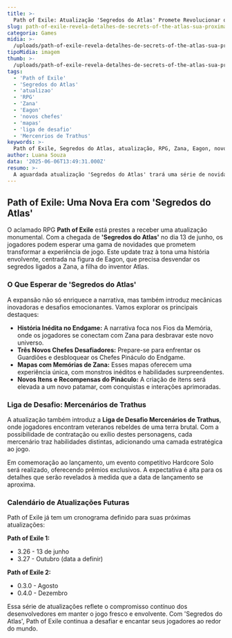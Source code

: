 ```yaml
---
title: >-
  Path of Exile: Atualização 'Segredos do Atlas' Promete Revolucionar o RPG
slug: path-of-exile-revela-detalhes-de-secrets-of-the-atlas-sua-proxima-atualizacao
categoria: Games
midia: >-
  /uploads/path-of-exile-revela-detalhes-de-secrets-of-the-atlas-sua-proxima-atualizacao-thumb.webp
tipoMidia: imagem
thumb: >-
  /uploads/path-of-exile-revela-detalhes-de-secrets-of-the-atlas-sua-proxima-atualizacao-thumb.webp
tags:
  - 'Path of Exile'
  - 'Segredos do Atlas'
  - 'atualizao'
  - 'RPG'
  - 'Zana'
  - 'Eagon'
  - 'novos chefes'
  - 'mapas'
  - 'liga de desafio'
  - 'Mercenrios de Trathus'
keywords: >-
  Path of Exile, Segredos do Atlas, atualização, RPG, Zana, Eagon, novos chefes, mapas, liga de desafio, Mercenários de Trathus
author: Luana Souza
data: '2025-06-06T13:49:31.000Z'
resumo: >-
  A aguardada atualização 'Segredos do Atlas' trará uma série de novidades para Path of Exile, incluindo novos chefes, mapas e a intrigante história de Zana. Descubra o que esperar dessa expansão que chega em breve.
---
```


## Path of Exile: Uma Nova Era com 'Segredos do Atlas'

O aclamado RPG **Path of Exile** está prestes a receber uma atualização monumental. Com a chegada de **'Segredos do Atlas'** no dia 13 de junho, os jogadores podem esperar uma gama de novidades que prometem transformar a experiência de jogo. Este update traz à tona uma história envolvente, centrada na figura de Eagon, que precisa desvendar os segredos ligados a Zana, a filha do inventor Atlas.

### O Que Esperar de 'Segredos do Atlas'

A expansão não só enriquece a narrativa, mas também introduz mecânicas inovadoras e desafios emocionantes. Vamos explorar os principais destaques:

* **História Inédita no Endgame:** A narrativa foca nos Fios da Memória, onde os jogadores se conectam com Zana para desbravar este novo universo.
* **Três Novos Chefes Desafiadores:** Prepare-se para enfrentar os Guardiões e desbloquear os Chefes Pináculo do Endgame.
* **Mapas com Memórias de Zana:** Esses mapas oferecem uma experiência única, com monstros inéditos e habilidades surpreendentes.
* **Novos Itens e Recompensas do Pináculo:** A criação de itens será elevada a um novo patamar, com conquistas e interações aprimoradas.

### Liga de Desafio: Mercenários de Trathus

A atualização também introduz a **Liga de Desafio Mercenários de Trathus**, onde jogadores encontram veteranos rebeldes de uma terra brutal. Com a possibilidade de contratação ou exílio destes personagens, cada mercenário traz habilidades distintas, adicionando uma camada estratégica ao jogo.

Em comemoração ao lançamento, um evento competitivo Hardcore Solo será realizado, oferecendo prêmios exclusivos. A expectativa é alta para os detalhes que serão revelados à medida que a data de lançamento se aproxima.

### Calendário de Atualizações Futuras

Path of Exile já tem um cronograma definido para suas próximas atualizações:

**Path of Exile 1:**

* 3.26 - 13 de junho
* 3.27 - Outubro (data a definir)

**Path of Exile 2:**

* 0.3.0 - Agosto
* 0.4.0 - Dezembro

Essa série de atualizações reflete o compromisso contínuo dos desenvolvedores em manter o jogo fresco e envolvente. Com 'Segredos do Atlas', Path of Exile continua a desafiar e encantar seus jogadores ao redor do mundo.